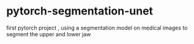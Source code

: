# pytorch-segmentation-unet
first pytorch project , using a segmentation model on medical images to segment the upper and lower jaw
